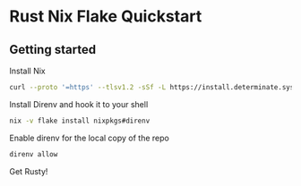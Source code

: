 # Rust Nix Flake Quickstart

## Getting started

Install Nix

``` sh
curl --proto '=https' --tlsv1.2 -sSf -L https://install.determinate.systems/nix | sh -s -- install
```

Install Direnv and hook it to your shell

``` sh
nix -v flake install nixpkgs#direnv
```

Enable direnv for the local copy of the repo

``` sh
direnv allow
```

Get Rusty!
